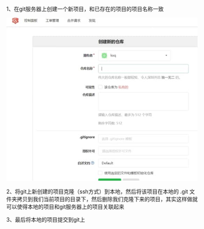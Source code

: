 1、在git服务器上创建一个新项目，和已存在的项目的项目名称一致

![img](assets/wps1-1599125600674.jpg) 

 

2、将git上新创建的项目克隆（ssh方式）到本地，然后将该项目在本地的 .git 文件夹拷贝到我们当前项目的目录下，然后删除我们克隆下来的项目，其实这样做就可以使得本地的项目和git服务器上的项目关联起来

 

3、最后将本地的项目提交到git上